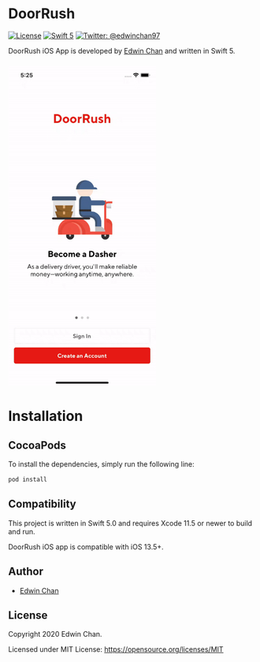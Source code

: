  # DoorRush

[![License](http://img.shields.io/badge/License-MIT-green.svg?style=flat)](https://github.com/Edwin97/DoorRush/blob/master/LICENSE)
[![Swift 5](https://img.shields.io/badge/Swift-5.0-orange.svg?style=flat)](https://swift.org)
[![Twitter: @edwinchan97](https://img.shields.io/badge/Contact-Twitter-blue.svg?style=flat)](https://twitter.com/edwinchan97)

DoorRush iOS App is developed by [Edwin Chan](https://twitter.com/EdwinChan97) and written in Swift 5.

<h3>
<kbd><img src="screenshot.gif" width="300" alt="Screenshot of DoorRush iOS App" /></kbd>
</h3>

# Installation
## CocoaPods
To install the dependencies, simply run the following line:

```ruby
pod install
```



## Compatibility

This project is written in Swift 5.0 and requires Xcode 11.5 or newer to build and run.

DoorRush iOS app is compatible with iOS 13.5+.

## Author

* [Edwin Chan](https://twitter.com/EdwinChan97)

## License

Copyright 2020 Edwin Chan.

Licensed under MIT License: https://opensource.org/licenses/MIT
